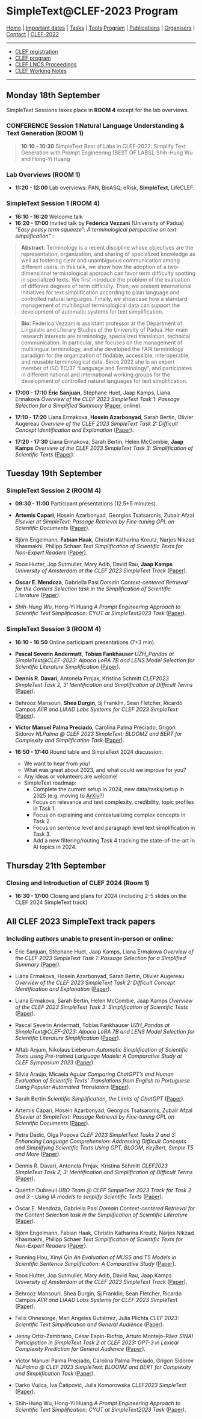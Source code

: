 # SimpleText@CLEF-2023 Program


[Home](./) | [Important dates](./dates) | [Tasks](./tasks)  | [Tools](./tools) 
[Program](./program) | [Publications](./publications) | [Organisers](./organisers) | [Contact](./contact) | [CLEF-2022](https://simpletext-project.com/2022/clef/en/)


------------------------------------------------------------

* [CLEF registration](https://clef2023.clef-initiative.eu/index.php?page=Pages/conferenceRegistration.html)
* [CLEF program](https://clef2023.clef-initiative.eu/index.php?page=Pages/programme.html)
* [CLEF LNCS Proceedings](https://link.springer.com/conference/clef)
* [CLEF Working Notes](https://ceur-ws.org/)

------------------------------------------------------------
## Monday 18th September 

SimpleText Sessions takes place in **ROOM 4** except for the lab overviews.

### CONFERENCE Session 1 Natural Language Understanding & Text Generation (ROOM 1) 

> **10:10 - 10:30** SimpleText Best of Labs in CLEF-2022: Simplify Text Generation with Prompt Engineering [BEST OF LABS], Shih-Hung Wu and Hong-Yi Huang

### Lab Overviews (ROOM 1)
* **11:20 - 12:00** Lab overviews: PAN, BioASQ, eRisk, **SimpleText**, LifeCLEF.

### SimpleText Session 1 (ROOM 4)

* **16:10 - 16:20** Welcome talk 
* **16:20 - 17:00** Invited talk by **Federica Vezzani** (University of Padua) _"Easy peasy term squeeze”: A terminological perspective on text simplification"_ : 

> **Abstract**: Terminology is a recent discipline whose objectives are the representation, organization, and sharing of specialized knowledge as well as fostering clear and unambiguous communication among different users. In this talk, we show how the adoption of a two-dimensional terminological approach can favor term difficulty spotting in specialized texts.  We first introduce the problem of the evaluation of different degrees of term difficulty. Then, we present international initiatives for text simplification according to plain language and controlled natural languages. Finally, we showcase how a standard management of multilingual terminological data can support the development of automatic systems for text simplification.

> **Bio**: Federica Vezzani is assistant professor at the Department of Linguistic and Literary Studies of the University of Padua. Her main research interests are terminology, specialized translation, technical communication. In particular, she focuses on the management of multilingual terminology, and she developed the FAIR terminology paradigm for the organization of findable, accessible, interoperable, and reusable terminological data. Since 2022 she is an expert member of ISO TC/37 “Language and Terminology”, and participates in different national and international working groups for the development of controlled natural languages for text simplification.

* **17:00 - 17:10** **Éric Sanjuan**, Stéphane Huet, Jaap Kamps, Liana Ermakova
_Overview of the CLEF 2023 SimpleText Task 1: Passage Selection for a Simplified Summary_ 
([Paper](https://www.dei.unipd.it/~faggioli/temp/CLEF2023-proceedings/paper-238.pdf), online).

* **17:10 - 17:20** Liana Ermakova, **Hosein Azarbonyad**, Sarah Bertin, Olivier Augereau
_Overview of the CLEF 2023 SimpleText Task 2: Difficult Concept Identification and Explanation_
([Paper](https://www.dei.unipd.it/~faggioli/temp/CLEF2023-proceedings/paper-239.pdf)).

* **17:20 - 17:30** Liana Ermakova, Sarah Bertin, Helen McCombie, **Jaap Kamps**
_Overview of the CLEF 2023 SimpleText Task 3: Simplification of Scientific Texts_
([Paper](https://www.dei.unipd.it/~faggioli/temp/CLEF2023-proceedings/paper-240.pdf)).

## Tuesday 19th September 

### SimpleText Session 2 (ROOM 4)

* **09:30 - 11:00** Participant presentations (12.5+5 minutes).

* **Artemis Capari**, Hosein Azarbonyad, Georgios Tsatsaronis, Zubair Afzal
_Elsevier at SimpleText: Passage Retrieval by Fine-tuning GPL on Scientific Documents_
([Paper](https://www.dei.unipd.it/~faggioli/temp/CLEF2023-proceedings/paper-245.pdf)).

* Björn Engelmann, **Fabian Haak**, Christin Katharina Kreutz, Narjes Nikzad Khasmakhi, Philipp Schaer
_Text Simplification of Scientific Texts for Non-Expert Readers_
([Paper](https://www.dei.unipd.it/~faggioli/temp/CLEF2023-proceedings/paper-250.pdf)).

* Roos Hutter, Jop Sutmuller, Mary Adib, David Rau, **Jaap Kamps**
_University of Amsterdam at the CLEF 2023 SimpleText Track_
([Paper](https://www.dei.unipd.it/~faggioli/temp/CLEF2023-proceedings/paper-252.pdf)).

* **Óscar E. Mendoza**, Gabriella Pasi
_Domain Context-centered Retrieval for the Content Selection task in the Simplification of Scientific Literature_
([Paper](https://www.dei.unipd.it/~faggioli/temp/CLEF2023-proceedings/paper-249.pdf)).

* *Shih-Hung Wu*, Hong-Yi Huang
_A Prompt Engineering Approach to Scientific Text Simplification: CYUT at SimpleText2023 Task_
([Paper](https://www.dei.unipd.it/~faggioli/temp/CLEF2023-proceedings/paper-258.pdf)).

### SimpleText Session 3 (ROOM 4)

* **16:10 - 16:50** Online participant presentations (7+3 min).

* **Pascal Severin Andermatt**, **Tobias Fankhauser**
_UZH_Pandas at SimpleText@CLEF-2023: Alpaca LoRA 7B and LENS Model Selection for Scientific Literature Simplification_
([Paper](https://www.dei.unipd.it/~faggioli/temp/CLEF2023-proceedings/paper-241.pdf)).

* **Dennis R. Davari**, Antonela Prnjak, Kristina Schmitt
_CLEF2023 SimpleText Task 2, 3: Identification and Simplification of Difficult Terms_
([Paper](https://www.dei.unipd.it/~faggioli/temp/CLEF2023-proceedings/paper-247.pdf)).

* Behrooz Mansouri, **Shea Durgin**, Sj Franklin, Sean Fletcher, Ricardo Campos
_AIIR and LIAAD Labs Systems for CLEF 2023 SimpleText_
([Paper](https://www.dei.unipd.it/~faggioli/temp/CLEF2023-proceedings/paper-253.pdf)).

* **Victor Manuel Palma Preciado**, Carolina Palma Preciado, Grigori Sidorov
_NLPalma @ CLEF 2023 SimpleText: BLOOMZ and BERT for Complexity and Simplification Task_
([Paper](https://www.dei.unipd.it/~faggioli/temp/CLEF2023-proceedings/paper-256.pdf)).


* **16:50 - 17:40** Round table and SimpleText 2024 discussion:
    * We want to hear from *you*!
    * What was great about 2023, and what could we improve for you?
    * Any ideas or volunteers are welcome!
    * SimpleText roadmap:
        * Complete the current setup in 2024, new data/tasks/setup in 2025 (e.g. moving to [ArXiv](https://arxiv.org/)?)
        * Focus on relevance and text complexity, credibility, topic profiles in Task 1.
        * Focus on explaining and contextualizing complex concepts in Task 2.
        * Focus on sentence level and paragraph level text simplification in Task 3.
        * Add a new filtering/routing Task 4 tracking the state-of-the-art in AI topics in 2024.
      
## Thursday 21th September

### Closing and Introduction of CLEF 2024 (Room 1)
* **16:30 - 17:00** Closing and plans for 2024 (including 2-5 slides on the CLEF 2024 SimpleText track)

## All CLEF 2023 SimpleText track papers 

### Including authors unable to present in-person or online:

* Éric Sanjuan, Stéphane Huet, Jaap Kamps, Liana Ermakova
_Overview of the CLEF 2023 SimpleText Task 1: Passage Selection for a Simplified Summary_ 
([Paper](https://www.dei.unipd.it/~faggioli/temp/CLEF2023-proceedings/paper-238.pdf)).

* Liana Ermakova, Hosein Azarbonyad, Sarah Bertin, Olivier Augereau
_Overview of the CLEF 2023 SimpleText Task 2: Difficult Concept Identification and Explanation_
([Paper](https://www.dei.unipd.it/~faggioli/temp/CLEF2023-proceedings/paper-239.pdf)).

* Liana Ermakova, Sarah Bertin, Helen McCombie, Jaap Kamps
_Overview of the CLEF 2023 SimpleText Task 3: Simplification of Scientific Texts_
([Paper](https://www.dei.unipd.it/~faggioli/temp/CLEF2023-proceedings/paper-240.pdf)).

* Pascal Severin Andermatt, Tobias Fankhauser
_UZH_Pandas at SimpleText@CLEF-2023: Alpaca LoRA 7B and LENS Model Selection for Scientific Literature Simplification_
([Paper](https://www.dei.unipd.it/~faggioli/temp/CLEF2023-proceedings/paper-241.pdf)).

* Aftab Anjum, Nikolaus Lieberum
_Automatic Simplification of Scientific Texts using Pre-trained Language Models: A Comparative Study at CLEF Symposium 2023_
([Paper](https://www.dei.unipd.it/~faggioli/temp/CLEF2023-proceedings/paper-242.pdf)).

* Sílvia Araújo, Micaela Aguiar
_Comparing ChatGPT’s and Human Evaluation of Scientific Texts’ Translations from English to Portuguese Using Popular Automated Translators_
([Paper](https://www.dei.unipd.it/~faggioli/temp/CLEF2023-proceedings/paper-243.pdf)).

* Sarah Bertin
_Scientific Simplification, the Limits of ChatGPT_
([Paper](https://www.dei.unipd.it/~faggioli/temp/CLEF2023-proceedings/paper-244.pdf)).

* Artemis Capari, Hosein Azarbonyad, Georgios Tsatsaronis, Zubair Afzal
_Elsevier at SimpleText: Passage Retrieval by Fine-tuning GPL on Scientific Documents_
([Paper](https://www.dei.unipd.it/~faggioli/temp/CLEF2023-proceedings/paper-245.pdf)).

* Petra Dadić, Olga Popova
_CLEF 2023 SimpletText Tasks 2 and 3: Enhancing Language Comprehension: Addressing Difficult Concepts and Simplifying Scientific Texts Using GPT, BLOOM, KeyBert, Simple T5 and More_
([Paper](https://www.dei.unipd.it/~faggioli/temp/CLEF2023-proceedings/paper-246.pdf)).

* Dennis R. Davari, Antonela Prnjak, Kristina Schmitt
_CLEF2023 SimpleText Task 2, 3: Identification and Simplification of Difficult Terms_
([Paper](https://www.dei.unipd.it/~faggioli/temp/CLEF2023-proceedings/paper-247.pdf)).

* Quentin Dubreuil
_UBO Team @ CLEF SimpleText 2023 Track for Task 2 and 3 - Using IA models to simplify Scientific Texts_
([Paper](https://www.dei.unipd.it/~faggioli/temp/CLEF2023-proceedings/paper-248.pdf)).

* Óscar E. Mendoza, Gabriella Pasi
_Domain Context-centered Retrieval for the Content Selection task in the Simplification of Scientific Literature_
([Paper](https://www.dei.unipd.it/~faggioli/temp/CLEF2023-proceedings/paper-249.pdf)).

* Björn Engelmann, Fabian Haak, Christin Katharina Kreutz, Narjes Nikzad Khasmakhi, Philipp Schaer
_Text Simplification of Scientific Texts for Non-Expert Readers_
([Paper](https://www.dei.unipd.it/~faggioli/temp/CLEF2023-proceedings/paper-250.pdf)).

* Running Hou, Xinyi Qin
_An Evaluation of MUSS and T5 Models in Scientific Sentence Simplification: A Comparative Study_
([Paper](https://www.dei.unipd.it/~faggioli/temp/CLEF2023-proceedings/paper-251.pdf)).

* Roos Hutter, Jop Sutmuller, Mary Adib, David Rau, Jaap Kamps
_University of Amsterdam at the CLEF 2023 SimpleText Track_
([Paper](https://www.dei.unipd.it/~faggioli/temp/CLEF2023-proceedings/paper-252.pdf)).

* Behrooz Mansouri, Shea Durgin, Sj Franklin, Sean Fletcher, Ricardo Campos
_AIIR and LIAAD Labs Systems for CLEF 2023 SimpleText_
([Paper](https://www.dei.unipd.it/~faggioli/temp/CLEF2023-proceedings/paper-253.pdf)).

* Felix Ohnesorge, Mari Ángeles Gutiérrez, Julia Plichta
_CLEF 2023: Scientific Text Simplification and General Audience_
([Paper](https://www.dei.unipd.it/~faggioli/temp/CLEF2023-proceedings/paper-254.pdf)).

* Jenny Ortiz-Zambrano, César Espin-Riofrio, Arturo Montejo-Ráez
_SINAI Participation in SimpleText Task 2 at CLEF 2023: GPT-3 in Lexical Complexity Prediction for General Audience_
([Paper](https://www.dei.unipd.it/~faggioli/temp/CLEF2023-proceedings/paper-255.pdf)).

* Victor Manuel Palma Preciado, Carolina Palma Preciado, Grigori Sidorov
_NLPalma @ CLEF 2023 SimpleText: BLOOMZ and BERT for Complexity and Simplification Task_
([Paper](https://www.dei.unipd.it/~faggioli/temp/CLEF2023-proceedings/paper-256.pdf)).

* Darko Vujica, Iva Čatipović, Julia Komorowska
_CLEF2023 SimpleText_
([Paper](https://www.dei.unipd.it/~faggioli/temp/CLEF2023-proceedings/paper-257.pdf)).

* Shih-Hung Wu, Hong-Yi Huang
_A Prompt Engineering Approach to Scientific Text Simplification: CYUT at SimpleText2023 Task_
([Paper](https://www.dei.unipd.it/~faggioli/temp/CLEF2023-proceedings/paper-258.pdf)).
